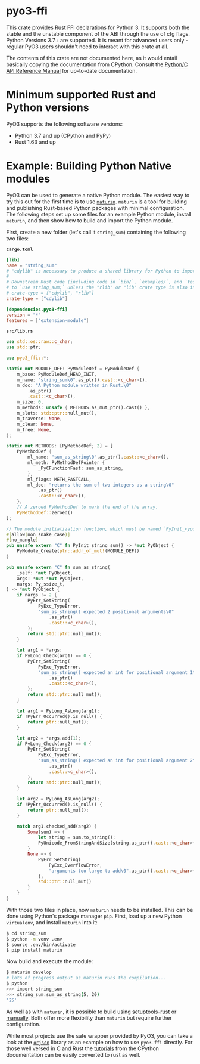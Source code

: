 # pyo3-ffi

This crate provides [Rust](https://www.rust-lang.org/) FFI declarations for Python 3.
It supports both the stable and the unstable component of the ABI through the use of cfg flags.
Python Versions 3.7+ are supported.
It is meant for advanced users only - regular PyO3 users shouldn't
need to interact with this crate at all.

The contents of this crate are not documented here, as it would entail
basically copying the documentation from CPython. Consult the [Python/C API Reference
Manual][capi] for up-to-date documentation.

# Minimum supported Rust and Python versions

PyO3 supports the following software versions:
  - Python 3.7 and up (CPython and PyPy)
  - Rust 1.63 and up

# Example: Building Python Native modules

PyO3 can be used to generate a native Python module. The easiest way to try this out for the
first time is to use [`maturin`]. `maturin` is a tool for building and publishing Rust-based
Python packages with minimal configuration. The following steps set up some files for an example
Python module, install `maturin`, and then show how to build and import the Python module.

First, create a new folder (let's call it `string_sum`) containing the following two files:

**`Cargo.toml`**

```toml
[lib]
name = "string_sum"
# "cdylib" is necessary to produce a shared library for Python to import from.
#
# Downstream Rust code (including code in `bin/`, `examples/`, and `tests/`) will not be able
# to `use string_sum;` unless the "rlib" or "lib" crate type is also included, e.g.:
# crate-type = ["cdylib", "rlib"]
crate-type = ["cdylib"]

[dependencies.pyo3-ffi]
version = "*"
features = ["extension-module"]
```

**`src/lib.rs`**
```rust
use std::os::raw::c_char;
use std::ptr;

use pyo3_ffi::*;

static mut MODULE_DEF: PyModuleDef = PyModuleDef {
    m_base: PyModuleDef_HEAD_INIT,
    m_name: "string_sum\0".as_ptr().cast::<c_char>(),
    m_doc: "A Python module written in Rust.\0"
        .as_ptr()
        .cast::<c_char>(),
    m_size: 0,
    m_methods: unsafe { METHODS.as_mut_ptr().cast() },
    m_slots: std::ptr::null_mut(),
    m_traverse: None,
    m_clear: None,
    m_free: None,
};

static mut METHODS: [PyMethodDef; 2] = [
    PyMethodDef {
        ml_name: "sum_as_string\0".as_ptr().cast::<c_char>(),
        ml_meth: PyMethodDefPointer {
            _PyCFunctionFast: sum_as_string,
        },
        ml_flags: METH_FASTCALL,
        ml_doc: "returns the sum of two integers as a string\0"
            .as_ptr()
            .cast::<c_char>(),
    },
    // A zeroed PyMethodDef to mark the end of the array.
    PyMethodDef::zeroed()
];

// The module initialization function, which must be named `PyInit_<your_module>`.
#[allow(non_snake_case)]
#[no_mangle]
pub unsafe extern "C" fn PyInit_string_sum() -> *mut PyObject {
    PyModule_Create(ptr::addr_of_mut!(MODULE_DEF))
}

pub unsafe extern "C" fn sum_as_string(
    _self: *mut PyObject,
    args: *mut *mut PyObject,
    nargs: Py_ssize_t,
) -> *mut PyObject {
    if nargs != 2 {
        PyErr_SetString(
            PyExc_TypeError,
            "sum_as_string() expected 2 positional arguments\0"
                .as_ptr()
                .cast::<c_char>(),
        );
        return std::ptr::null_mut();
    }

    let arg1 = *args;
    if PyLong_Check(arg1) == 0 {
        PyErr_SetString(
            PyExc_TypeError,
            "sum_as_string() expected an int for positional argument 1\0"
                .as_ptr()
                .cast::<c_char>(),
        );
        return std::ptr::null_mut();
    }

    let arg1 = PyLong_AsLong(arg1);
    if !PyErr_Occurred().is_null() {
        return ptr::null_mut();
    }

    let arg2 = *args.add(1);
    if PyLong_Check(arg2) == 0 {
        PyErr_SetString(
            PyExc_TypeError,
            "sum_as_string() expected an int for positional argument 2\0"
                .as_ptr()
                .cast::<c_char>(),
        );
        return std::ptr::null_mut();
    }

    let arg2 = PyLong_AsLong(arg2);
    if !PyErr_Occurred().is_null() {
        return ptr::null_mut();
    }

    match arg1.checked_add(arg2) {
        Some(sum) => {
            let string = sum.to_string();
            PyUnicode_FromStringAndSize(string.as_ptr().cast::<c_char>(), string.len() as isize)
        }
        None => {
            PyErr_SetString(
                PyExc_OverflowError,
                "arguments too large to add\0".as_ptr().cast::<c_char>(),
            );
            std::ptr::null_mut()
        }
    }
}
```

With those two files in place, now `maturin` needs to be installed. This can be done using
Python's package manager `pip`. First, load up a new Python `virtualenv`, and install `maturin`
into it:
```bash
$ cd string_sum
$ python -m venv .env
$ source .env/bin/activate
$ pip install maturin
```

Now build and execute the module:
```bash
$ maturin develop
# lots of progress output as maturin runs the compilation...
$ python
>>> import string_sum
>>> string_sum.sum_as_string(5, 20)
'25'
```

As well as with `maturin`, it is possible to build using [setuptools-rust] or
[manually][manual_builds]. Both offer more flexibility than `maturin` but require further
configuration.


While most projects use the safe wrapper provided by PyO3,
you can take a look at the [`orjson`] library as an example on how to use `pyo3-ffi` directly.
For those well versed in C and Rust the [tutorials] from the CPython documentation
can be easily converted to rust as well.

[tutorials]: https://docs.python.org/3/extending/
[`orjson`]: https://github.com/ijl/orjson
[capi]: https://docs.python.org/3/c-api/index.html
[`maturin`]: https://github.com/PyO3/maturin "Build and publish crates with pyo3, rust-cpython and cffi bindings as well as rust binaries as python packages"
[`pyo3-build-config`]: https://docs.rs/pyo3-build-config
[feature flags]: https://doc.rust-lang.org/cargo/reference/features.html "Features - The Cargo Book"
[manual_builds]: https://pyo3.rs/latest/building-and-distribution.html#manual-builds "Manual builds - Building and Distribution - PyO3 user guide"
[setuptools-rust]: https://github.com/PyO3/setuptools-rust "Setuptools plugin for Rust extensions"
[PEP 384]: https://www.python.org/dev/peps/pep-0384 "PEP 384 -- Defining a Stable ABI"
[Features chapter of the guide]: https://pyo3.rs/latest/features.html#features-reference "Features Reference - PyO3 user guide"
